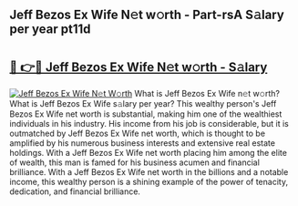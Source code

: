 ## Jeff Bezos Ex Wife N𝚎t w𝚘rth - Part-rsA S𝚊lary per year pt11d

# <h2><a href="http://gc0mqw.nevu.top/?p=Jeff+Bezos+Ex+Wife">🔗 👉🔴 Jeff Bezos Ex Wife N𝚎t w𝚘rth - S𝚊lary</a></h2>

[![Jeff Bezos Ex Wife N𝚎t W𝚘rth](https://i.imgur.com/Oavwk0R.jpeg)](http://gc0mqw.nevu.top/?p=Jeff+Bezos+Ex+Wife)
What is Jeff Bezos Ex Wife n𝚎t w𝚘rth? What is Jeff Bezos Ex Wife s𝚊lary per year?
This wealthy person's Jeff Bezos Ex Wife net worth is substantial, making him one of the wealthiest individuals in his industry. His income from his job is considerable, but it is outmatched by Jeff Bezos Ex Wife net worth, which is thought to be amplified by his numerous business interests and extensive real estate holdings. With a Jeff Bezos Ex Wife net worth placing him among the elite of wealth, this man is famed for his business acumen and financial brilliance. With a Jeff Bezos Ex Wife net worth in the billions and a notable income, this wealthy person is a shining example of the power of tenacity, dedication, and financial brilliance.
